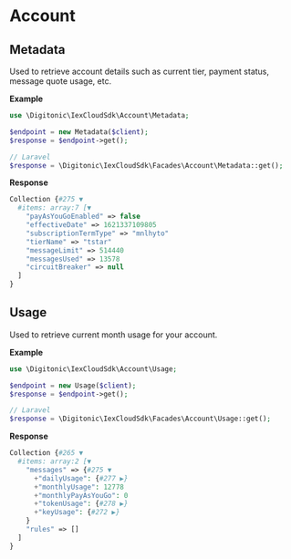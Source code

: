 # Account

## Metadata

Used to retrieve account details such as current tier, payment status, message quote usage, etc.

**Example**

```php
use \Digitonic\IexCloudSdk\Account\Metadata;

$endpoint = new Metadata($client);
$response = $endpoint->get();

// Laravel
$response = \Digitonic\IexCloudSdk\Facades\Account\Metadata::get();
```

**Response**

```php
Collection {#275 ▼
  #items: array:7 [▼
    "payAsYouGoEnabled" => false
    "effectiveDate" => 1621337109805
    "subscriptionTermType" => "mnlhyto"
    "tierName" => "tstar"
    "messageLimit" => 514440
    "messagesUsed" => 13578
    "circuitBreaker" => null
  ]
}
```

## Usage

Used to retrieve current month usage for your account.

**Example**

```php
use \Digitonic\IexCloudSdk\Account\Usage;

$endpoint = new Usage($client);
$response = $endpoint->get();

// Laravel
$response = \Digitonic\IexCloudSdk\Facades\Account\Usage::get();
```

**Response**

```php
Collection {#265 ▼
  #items: array:2 [▼
    "messages" => {#275 ▼
      +"dailyUsage": {#277 ▶}
      +"monthlyUsage": 12778
      +"monthlyPayAsYouGo": 0
      +"tokenUsage": {#278 ▶}
      +"keyUsage": {#272 ▶}
    }
    "rules" => []
  ]
}
```
